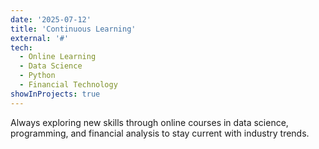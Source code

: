 ```yaml
---
date: '2025-07-12'
title: 'Continuous Learning'
external: '#'
tech:
  - Online Learning
  - Data Science
  - Python
  - Financial Technology
showInProjects: true
---
```


Always exploring new skills through online courses in data science, programming, and financial analysis to stay current with industry trends.